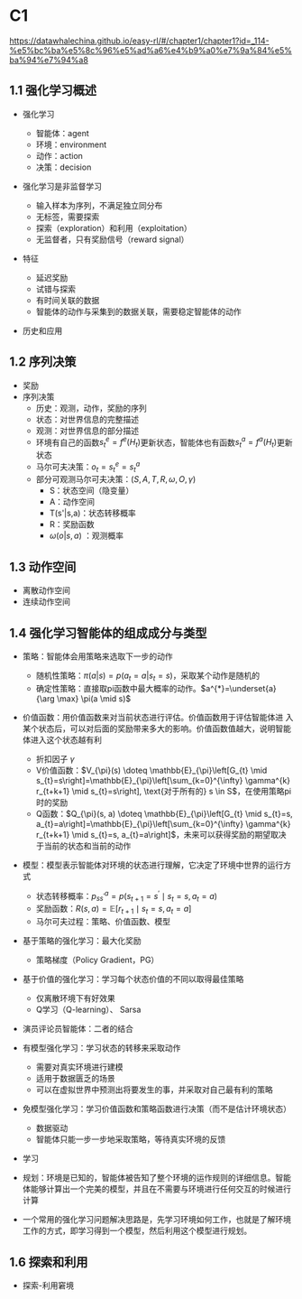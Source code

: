 # C1

https://datawhalechina.github.io/easy-rl/#/chapter1/chapter1?id=_114-%e5%bc%ba%e5%8c%96%e5%ad%a6%e4%b9%a0%e7%9a%84%e5%ba%94%e7%94%a8

## 1.1 强化学习概述

- 强化学习
  - 智能体：agent
  - 环境：environment
  - 动作：action
  - 决策：decision

- 强化学习是非监督学习
  - 输入样本为序列，不满足独立同分布
  - 无标签，需要探索
  - 探索（exploration）和利用（exploitation）
  - 无监督者，只有奖励信号（reward signal）

- 特征
  - 延迟奖励
  - 试错与探索
  - 有时间关联的数据
  - 智能体的动作与采集到的数据关联，需要稳定智能体的动作

- 历史和应用

## 1.2 序列决策

- 奖励
- 序列决策
  - 历史：观测，动作，奖励的序列
  - 状态：对世界信息的完整描述
  - 观测：对世界信息的部分描述
  - 环境有自己的函数$s_t^e=f^e(H_t)$更新状态，智能体也有函数$s_t^a=f^a(H_t)$更新状态
  - 马尔可夫决策：$o_t=s_t^e=s_t^a$
  - 部分可观测马尔可夫决策：$(S,A,T,R,\omega,O,\gamma)$
    - S：状态空间（隐变量）
    - A：动作空间
    - T(s'|s,a)：状态转移概率
    - R：奖励函数
    - $\omega(o|s,a)$ ：观测概率


## 1.3 动作空间

- 离散动作空间
- 连续动作空间

## 1.4 强化学习智能体的组成成分与类型

- 策略：智能体会用策略来选取下一步的动作
  - 随机性策略：$\pi(a|s) = p(a_t=a|s_t=s)$，采取某个动作是随机的
  - 确定性策略：直接取pi函数中最大概率的动作。$a^{*}=\underset{a}{\arg \max} \pi(a \mid s)$
- 价值函数：用价值函数来对当前状态进行评估。价值函数用于评估智能体进 入某个状态后，可以对后面的奖励带来多大的影响。价值函数值越大，说明智能体进入这个状态越有利
  - 折扣因子 $\gamma$
  - V价值函数：$V_{\pi}(s) \doteq \mathbb{E}_{\pi}\left[G_{t} \mid s_{t}=s\right]=\mathbb{E}_{\pi}\left[\sum_{k=0}^{\infty} \gamma^{k} r_{t+k+1} \mid s_{t}=s\right], \text{对于所有的} s \in S$，在使用策略pi时的奖励
  - Q函数：$Q_{\pi}(s, a) \doteq \mathbb{E}_{\pi}\left[G_{t} \mid s_{t}=s, a_{t}=a\right]=\mathbb{E}_{\pi}\left[\sum_{k=0}^{\infty} \gamma^{k} r_{t+k+1} \mid s_{t}=s, a_{t}=a\right]$，未来可以获得奖励的期望取决于当前的状态和当前的动作
- 模型：模型表示智能体对环境的状态进行理解，它决定了环境中世界的运行方式
  - 状态转移概率：$p_{s s^{\prime}}^{a}=p\left(s_{t+1}=s^{\prime} \mid s_{t}=s, a_{t}=a\right)$
  - 奖励函数：$R(s,a)=\mathbb{E}\left[r_{t+1} \mid s_{t}=s, a_{t}=a\right]$
  - 马尔可夫过程：策略、价值函数、模型


- 基于策略的强化学习：最大化奖励
  - 策略梯度（Policy Gradient，PG）
- 基于价值的强化学习：学习每个状态价值的不同以取得最佳策略
  - 仅离散环境下有好效果
  - Q学习（Q-learning）、 Sarsa
- 演员评论员智能体：二者的结合

- 有模型强化学习：学习状态的转移来采取动作
  - 需要对真实环境进行建模
  - 适用于数据匮乏的场景
  - 可以在虚拟世界中预测出将要发生的事，并采取对自己最有利的策略
- 免模型强化学习：学习价值函数和策略函数进行决策（而不是估计环境状态）
  - 数据驱动
  - 智能体只能一步一步地采取策略，等待真实环境的反馈

- 学习
- 规划：环境是已知的，智能体被告知了整个环境的运作规则的详细信息。智能体能够计算出一个完美的模型，并且在不需要与环境进行任何交互的时候进行计算
- 一个常用的强化学习问题解决思路是，先学习环境如何工作，也就是了解环境工作的方式，即学习得到一个模型，然后利用这个模型进行规划。

## 1.6 探索和利用

- 探索-利用窘境


